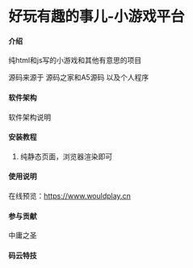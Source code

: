 # 好玩有趣的事儿-小游戏平台

#### 介绍
纯html和js写的小游戏和其他有意思的项目

源码来源于 源码之家和A5源码
以及个人程序
#### 软件架构
软件架构说明


#### 安装教程

1.  纯静态页面，浏览器渲染即可

#### 使用说明
 在线预览：https://www.wouldplay.cn

#### 参与贡献

中庸之圣


#### 码云特技


